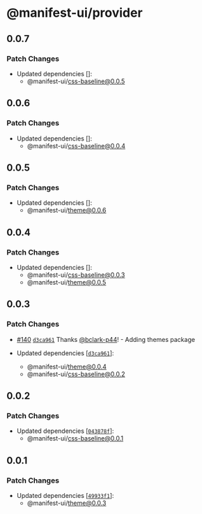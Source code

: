 # @manifest-ui/provider

## 0.0.7

### Patch Changes

- Updated dependencies []:
  - @manifest-ui/css-baseline@0.0.5

## 0.0.6

### Patch Changes

- Updated dependencies []:
  - @manifest-ui/css-baseline@0.0.4

## 0.0.5

### Patch Changes

- Updated dependencies []:
  - @manifest-ui/theme@0.0.6

## 0.0.4

### Patch Changes

- Updated dependencies []:
  - @manifest-ui/css-baseline@0.0.3
  - @manifest-ui/theme@0.0.5

## 0.0.3

### Patch Changes

- [#140](https://github.com/project44/manifest-ui/pull/140) [`d3ca961`](https://github.com/project44/manifest-ui/commit/d3ca961f66d0d696b332ea688d98fac2fdf025e5) Thanks [@bclark-p44](https://github.com/bclark-p44)! - Adding themes package

- Updated dependencies [[`d3ca961`](https://github.com/project44/manifest-ui/commit/d3ca961f66d0d696b332ea688d98fac2fdf025e5)]:
  - @manifest-ui/theme@0.0.4
  - @manifest-ui/css-baseline@0.0.2

## 0.0.2

### Patch Changes

- Updated dependencies [[`043878f`](https://github.com/project44/manifest-ui/commit/043878f5ca997b35c3a76bb05f0a5012c5b09002)]:
  - @manifest-ui/css-baseline@0.0.1

## 0.0.1

### Patch Changes

- Updated dependencies [[`49933f1`](https://github.com/project44/manifest-ui/commit/49933f19a88a4054018a2f251bdae9b8e6819aab)]:
  - @manifest-ui/theme@0.0.3
